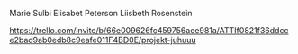 Marie Sulbi
Elisabet Peterson
Liisbeth Rosenstein 

https://trello.com/invite/b/66e009626fc459756aee981a/ATTIf0821f36ddcce2bad9ab0edb8c9eafe011F4BD0E/projekt-juhuuu
